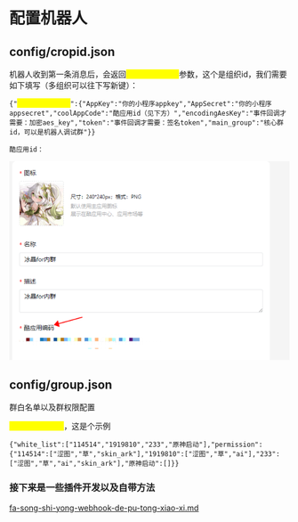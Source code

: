 # 配置机器人

## config/cropid.json

机器人收到第一条消息后，会返回<mark style="color:yellow;">chatbotCorpId</mark>参数，这个是组织id，我们需要如下填写（多组织可以往下写新键）：

`{"`<mark style="color:yellow;">chatbotCorpId</mark>`":{"AppKey":"你的小程序appkey","AppSecret":"你的小程序appsecret","coolAppCode":"酷应用id（见下方）","encodingAesKey":"事件回调才需要：加密aes_key","token":"事件回调才需要：签名token","main_group":"核心群id，可以是机器人调试群"}}`

`酷应用id：`

![](<../../.gitbook/assets/image (30).png>)

## config/group.json

群白名单以及群权限配置

<mark style="color:yellow;">不用的话不用管</mark>，这是个示例

`{"white_list":["114514","1919810","233","原神启动"],"permission":{"114514":["涩图","草","skin_ark"],"1919810":["涩图","草","ai"],"233":["涩图","草","ai","skin_ark"],"原神启动":[]}}`

### 接下来是一些插件开发以及自带方法

[fa-song-shi-yong-webhook-de-pu-tong-xiao-xi.md](fa-song-shi-yong-webhook-de-pu-tong-xiao-xi.md "mention")
